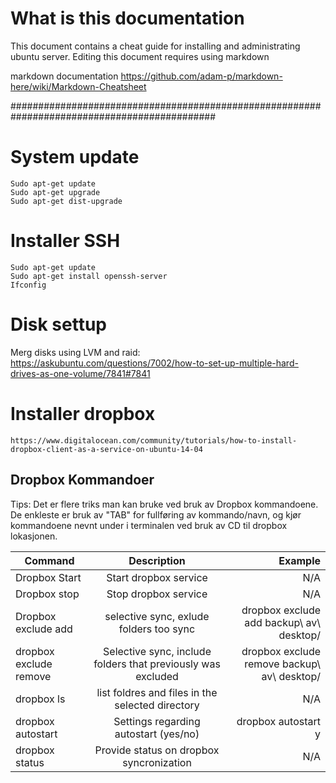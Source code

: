 # What is this documentation
This document contains a cheat guide for installing and administrating ubuntu server. 
Editing this document requires using markdown

markdown documentation
https://github.com/adam-p/markdown-here/wiki/Markdown-Cheatsheet

#############################################################################################
# System update
	Sudo apt-get update
	Sudo apt-get upgrade
	Sudo apt-get dist-upgrade


# Installer SSH
	Sudo apt-get update
	Sudo apt-get install openssh-server
	Ifconfig


# Disk settup
Merg disks using LVM and raid:
https://askubuntu.com/questions/7002/how-to-set-up-multiple-hard-drives-as-one-volume/7841#7841


# Installer dropbox
	https://www.digitalocean.com/community/tutorials/how-to-install-dropbox-client-as-a-service-on-ubuntu-14-04

## Dropbox Kommandoer
Tips: Det er flere triks man kan bruke ved bruk av Dropbox kommandoene. De enkleste er bruk av "TAB" for fullføring av kommando/navn, og kjør kommandoene nevnt under i terminalen ved bruk av CD til dropbox lokasjonen.

| Command        | Description           | Example  |
| ------------- |:-------------:| -----:|
| Dropbox Start     | Start dropbox service | N/A |
| Dropbox stop    | Stop dropbox service     |   N/A |
| Dropbox exclude add | selective sync, exlude folders too sync     |    dropbox exclude add backup\ av\ desktop/|
| dropbox exclude remove     | Selective sync, include folders that previously was excluded |dropbox exclude remove backup\ av\ desktop/ |
| dropbox ls    | list foldres and files in the selected directory     |   N/A |
| dropbox autostart | Settings regarding autostart (yes/no)     |   dropbox autostart y|
| dropbox status | Provide status on dropbox syncronization     |  N/A|
